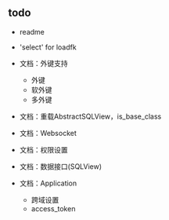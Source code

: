 
## todo

* readme

* 'select' for loadfk

* 文档：外键支持
    + 外键
    + 软外键
    + 多外键

* 文档：重载AbstractSQLView，is_base_class

* 文档：Websocket

* 文档：权限设置

* 文档：数据接口(SQLView)

* 文档：Application
    + 跨域设置
    + access_token
